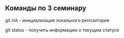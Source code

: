 ## Команды по 3 семинару

git init - инициализация локального репозитория

git status -  получить информацию о текущем статусе